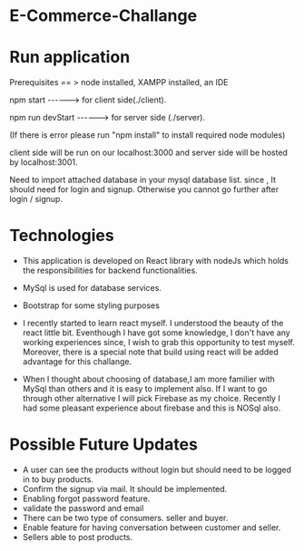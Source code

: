 # E-Commerce-Challange

Run application
====================
Prerequisites  == > node installed, XAMPP installed, an IDE

npm start         ------> for client side(./client).

npm run devStart  ------> for server side (./server).

(If there is error please run "npm install" to install required node modules)

client side will be run on our localhost:3000 and server side will be hosted by localhost:3001.

Need to import attached database in your mysql database list. since , It should need for login and signup. Otherwise you cannot go further after login / signup. 

Technologies
====================
 + This application is developed on React library with nodeJs which holds the responsibilities for backend functionalities.
 + MySql is used for database services.
 + Bootstrap for some styling purposes
 
 + I recently started to learn react myself. I understood the beauty of the react little bit. Eventhough I have got some knowledge, I don't have any working experiences since, 
   I  wish to grab this opportunity to test myself. Moreover, there is a special note that build using react will be added advantage for this challange.
 + When I thought about choosing of database,I am more familier with MySql than others and it is easy to implement also. If I want to go through other alternative I will pick      Firebase as my choice. Recently I had some pleasant experience about firebase and this is NOSql also.

Possible Future Updates
=======================
  + A user can see the products without login but should need to be logged in to buy products.
  + Confirm the signup via mail. It should be implemented.
  + Enabling forgot password feature.
  + validate the password and email
  + There can be two type of consumers. seller and buyer.
  + Enable feature for having conversation between customer and seller.
  + Sellers able to post products.
  
